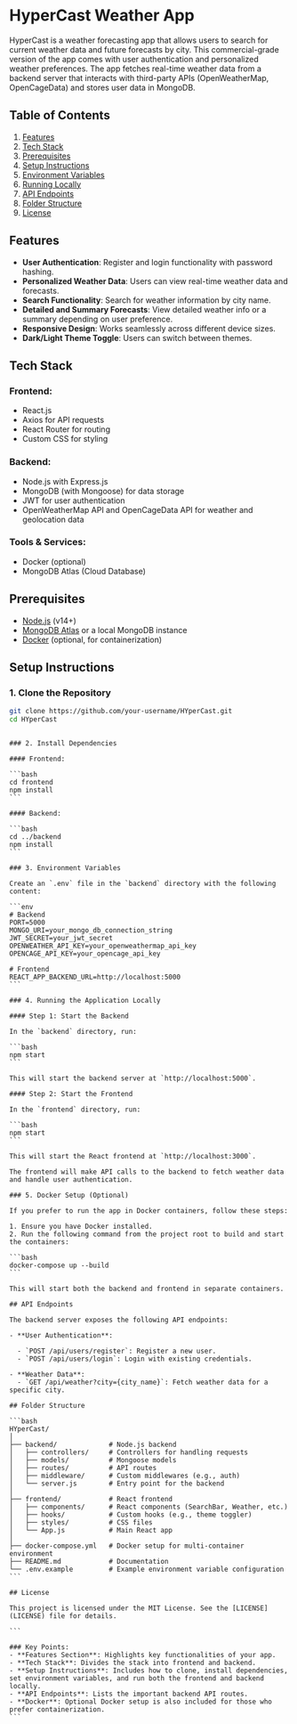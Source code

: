 # HyperCast Weather App

HyperCast is a weather forecasting app that allows users to search for current weather data and future forecasts by city. This commercial-grade version of the app comes with user authentication and personalized weather preferences. The app fetches real-time weather data from a backend server that interacts with third-party APIs (OpenWeatherMap, OpenCageData) and stores user data in MongoDB.

## Table of Contents

1. [Features](#features)
2. [Tech Stack](#tech-stack)
3. [Prerequisites](#prerequisites)
4. [Setup Instructions](#setup-instructions)
5. [Environment Variables](#environment-variables)
6. [Running Locally](#running-locally)
7. [API Endpoints](#api-endpoints)
8. [Folder Structure](#folder-structure)
9. [License](#license)

## Features

- **User Authentication**: Register and login functionality with password hashing.
- **Personalized Weather Data**: Users can view real-time weather data and forecasts.
- **Search Functionality**: Search for weather information by city name.
- **Detailed and Summary Forecasts**: View detailed weather info or a summary depending on user preference.
- **Responsive Design**: Works seamlessly across different device sizes.
- **Dark/Light Theme Toggle**: Users can switch between themes.

## Tech Stack

### Frontend:

- React.js
- Axios for API requests
- React Router for routing
- Custom CSS for styling

### Backend:

- Node.js with Express.js
- MongoDB (with Mongoose) for data storage
- JWT for user authentication
- OpenWeatherMap API and OpenCageData API for weather and geolocation data

### Tools & Services:

- Docker (optional)
- MongoDB Atlas (Cloud Database)

## Prerequisites

- [Node.js](https://nodejs.org/) (v14+)
- [MongoDB Atlas](https://www.mongodb.com/cloud/atlas) or a local MongoDB instance
- [Docker](https://www.docker.com/) (optional, for containerization)

## Setup Instructions

### 1. Clone the Repository

```bash
git clone https://github.com/your-username/HYperCast.git
cd HYperCast
```

````

### 2. Install Dependencies

#### Frontend:

```bash
cd frontend
npm install
```

#### Backend:

```bash
cd ../backend
npm install
```

### 3. Environment Variables

Create an `.env` file in the `backend` directory with the following content:

```env
# Backend
PORT=5000
MONGO_URI=your_mongo_db_connection_string
JWT_SECRET=your_jwt_secret
OPENWEATHER_API_KEY=your_openweathermap_api_key
OPENCAGE_API_KEY=your_opencage_api_key

# Frontend
REACT_APP_BACKEND_URL=http://localhost:5000
```

### 4. Running the Application Locally

#### Step 1: Start the Backend

In the `backend` directory, run:

```bash
npm start
```

This will start the backend server at `http://localhost:5000`.

#### Step 2: Start the Frontend

In the `frontend` directory, run:

```bash
npm start
```

This will start the React frontend at `http://localhost:3000`.

The frontend will make API calls to the backend to fetch weather data and handle user authentication.

### 5. Docker Setup (Optional)

If you prefer to run the app in Docker containers, follow these steps:

1. Ensure you have Docker installed.
2. Run the following command from the project root to build and start the containers:

```bash
docker-compose up --build
```

This will start both the backend and frontend in separate containers.

## API Endpoints

The backend server exposes the following API endpoints:

- **User Authentication**:

  - `POST /api/users/register`: Register a new user.
  - `POST /api/users/login`: Login with existing credentials.

- **Weather Data**:
  - `GET /api/weather?city={city_name}`: Fetch weather data for a specific city.

## Folder Structure

```bash
HYperCast/
│
├── backend/             # Node.js backend
│   ├── controllers/     # Controllers for handling requests
│   ├── models/          # Mongoose models
│   ├── routes/          # API routes
│   ├── middleware/      # Custom middlewares (e.g., auth)
│   └── server.js        # Entry point for the backend
│
├── frontend/            # React frontend
│   ├── components/      # React components (SearchBar, Weather, etc.)
│   ├── hooks/           # Custom hooks (e.g., theme toggler)
│   ├── styles/          # CSS files
│   └── App.js           # Main React app
│
├── docker-compose.yml   # Docker setup for multi-container environment
├── README.md            # Documentation
└── .env.example         # Example environment variable configuration
```

## License

This project is licensed under the MIT License. See the [LICENSE](LICENSE) file for details.

```

### Key Points:
- **Features Section**: Highlights key functionalities of your app.
- **Tech Stack**: Divides the stack into frontend and backend.
- **Setup Instructions**: Includes how to clone, install dependencies, set environment variables, and run both the frontend and backend locally.
- **API Endpoints**: Lists the important backend API routes.
- **Docker**: Optional Docker setup is also included for those who prefer containerization.
```
````
